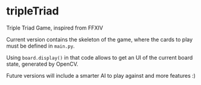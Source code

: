 # tripleTriad
Triple Triad Game, inspired from FFXIV

Current version contains the skeleton of the game, where the cards to play must be defined in ```main.py```.

Using ```board.display()``` in that code allows to get an UI of the current board state, generated by OpenCV.

Future versions will include a smarter AI to play against and more features :)
